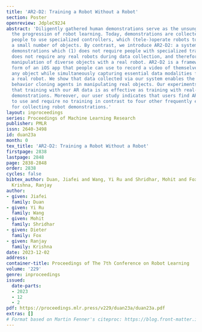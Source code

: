 ```yaml
---
title: 'AR2-D2: Training a Robot Without a Robot'
section: Poster
openreview: JdpleC92J4
abstract: 'Diligently gathered human demonstrations serve as the unsung heroes empowering
  the progression of robot learning. Today, demonstrations are collected by training
  people to use specialized controllers, which (tele-)operate robots to manipulate
  a small number of objects. By contrast, we introduce AR2-D2: a system for collecting
  demonstrations which (1) does not require people with specialized training, (2)
  does not require any real robots during data collection, and therefore, (3) enables
  manipulation of diverse objects with a real robot. AR2-D2 is a framework in the
  form of an iOS app that people can use to record a video of themselves manipulating
  any object while simultaneously capturing essential data modalities for training
  a real robot. We show that data collected via our system enables the training of
  behavior cloning agents in manipulating real objects. Our experiments further show
  that training with our AR data is as effective as training with real-world robot
  demonstrations. Moreover, our user study indicates that users find AR2-D2 intuitive
  to use and require no training in contrast to four other frequently employed methods
  for collecting robot demonstrations.'
layout: inproceedings
series: Proceedings of Machine Learning Research
publisher: PMLR
issn: 2640-3498
id: duan23a
month: 0
tex_title: 'AR2-D2: Training a Robot Without a Robot'
firstpage: 2838
lastpage: 2848
page: 2838-2848
order: 2838
cycles: false
bibtex_author: Duan, Jiafei and Wang, Yi Ru and Shridhar, Mohit and Fox, Dieter and
  Krishna, Ranjay
author:
- given: Jiafei
  family: Duan
- given: Yi Ru
  family: Wang
- given: Mohit
  family: Shridhar
- given: Dieter
  family: Fox
- given: Ranjay
  family: Krishna
date: 2023-12-02
address:
container-title: Proceedings of The 7th Conference on Robot Learning
volume: '229'
genre: inproceedings
issued:
  date-parts:
  - 2023
  - 12
  - 2
pdf: https://proceedings.mlr.press/v229/duan23a/duan23a.pdf
extras: []
# Format based on Martin Fenner's citeproc: https://blog.front-matter.io/posts/citeproc-yaml-for-bibliographies/
---
```

